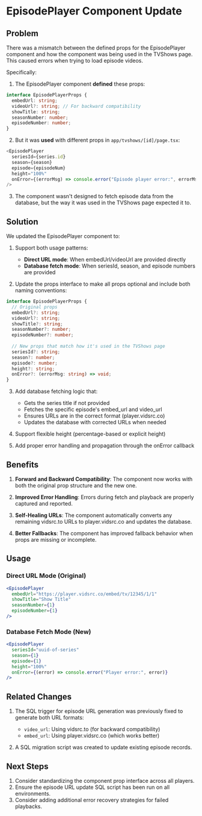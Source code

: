 # EpisodePlayer Component Update

## Problem

There was a mismatch between the defined props for the EpisodePlayer component and how the component was being used in the TVShows page. This caused errors when trying to load episode videos.

Specifically:

1. The EpisodePlayer component **defined** these props:
```typescript
interface EpisodePlayerProps {
  embedUrl: string;
  videoUrl?: string; // For backward compatibility
  showTitle: string;
  seasonNumber: number;
  episodeNumber: number;
}
```

2. But it was **used** with different props in `app/tvshows/[id]/page.tsx`:
```typescript
<EpisodePlayer 
  seriesId={series.id}
  season={season}
  episode={episodeNum}
  height="100%"
  onError={(errorMsg) => console.error("Episode player error:", errorMsg)}
/>
```

3. The component wasn't designed to fetch episode data from the database, but the way it was used in the TVShows page expected it to.

## Solution

We updated the EpisodePlayer component to:

1. Support both usage patterns:
   - **Direct URL mode**: When embedUrl/videoUrl are provided directly
   - **Database fetch mode**: When seriesId, season, and episode numbers are provided

2. Update the props interface to make all props optional and include both naming conventions:
```typescript
interface EpisodePlayerProps {
  // Original props
  embedUrl?: string;
  videoUrl?: string;
  showTitle?: string;
  seasonNumber?: number;
  episodeNumber?: number;
  
  // New props that match how it's used in the TVShows page
  seriesId?: string;
  season?: number;
  episode?: number;
  height?: string;
  onError?: (errorMsg: string) => void;
}
```

3. Add database fetching logic that:
   - Gets the series title if not provided
   - Fetches the specific episode's embed_url and video_url
   - Ensures URLs are in the correct format (player.vidsrc.co)
   - Updates the database with corrected URLs when needed

4. Support flexible height (percentage-based or explicit height)

5. Add proper error handling and propagation through the onError callback

## Benefits

1. **Forward and Backward Compatibility**: The component now works with both the original prop structure and the new one.

2. **Improved Error Handling**: Errors during fetch and playback are properly captured and reported.

3. **Self-Healing URLs**: The component automatically converts any remaining vidsrc.to URLs to player.vidsrc.co and updates the database.

4. **Better Fallbacks**: The component has improved fallback behavior when props are missing or incomplete.

## Usage

### Direct URL Mode (Original)
```jsx
<EpisodePlayer
  embedUrl="https://player.vidsrc.co/embed/tv/12345/1/1"
  showTitle="Show Title"
  seasonNumber={1}
  episodeNumber={1}
/>
```

### Database Fetch Mode (New)
```jsx
<EpisodePlayer
  seriesId="uuid-of-series"
  season={1}
  episode={1}
  height="100%"
  onError={(error) => console.error("Player error:", error)}
/>
```

## Related Changes

1. The SQL trigger for episode URL generation was previously fixed to generate both URL formats:
   - `video_url`: Using vidsrc.to (for backward compatibility)
   - `embed_url`: Using player.vidsrc.co (which works better)

2. A SQL migration script was created to update existing episode records.

## Next Steps

1. Consider standardizing the component prop interface across all players.
2. Ensure the episode URL update SQL script has been run on all environments.
3. Consider adding additional error recovery strategies for failed playbacks. 